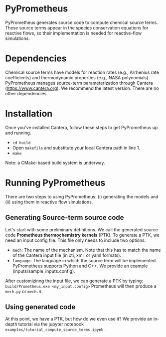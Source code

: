 # PyPrometheus
PyPrometheus generates source code to compute chemical source terms. These source terms appear in the species conservation equations
for reactive flows, so their implementation is needed for reactive-flow simulations. 

# Dependencies
Chemical source terms have models for reaction rates (e.g., Arrhenius rate coefficients) and thermodynamic properties (e.g., NASA polynomials). 
PyPrometheus manages source-term parameterization through Cantera (https://www.cantera.org). We recommend the latest version. There are no other dependencies. 

# Installation
Once you've installed Cantera, follow these steps to get PyPrometheus up and running.
- `cd build`
- Open `makefile` and substitute your local Cantera path in line 1. 
- `make`

Note: a CMake-based build system is underway.

# Running PyPrometheus
There are two steps to using PyPrometheus: (i) generating the models and (ii) using them in reactive flow simulations.

## Generating Source-term source code
Let's start with some preliminary definitions. We call the generated source code **Prometheus thermochemistry kernels** (PTK). To generate a PTK, we need an input config file. This file only needs to include two options:
- `mech`: The name of the mechanism. Note that this has to match the name of the Cantera input file (in cti, xml, or yaml formats).
- `language`: The language in which the source term will be implemented. PyPrometheus supports Python and C++.
We provide an example (inputs/sample_inputs.config). 

After customizinng the input file, we can generate a PTK by typing:
`build/Prometheus.exe <my_input.config>`
Prometheus will then produce a `mech.py` or `mech.H.`

## Using generated code
At this point, we have a PTK, but how do we even use it? We provide an in-depth tutorial via the jupyter notebook `examples/tutorial_compute_source_terms.ipynb`.
